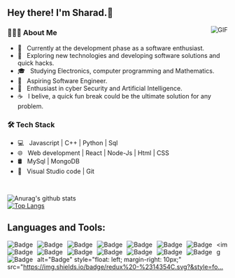 <h2> Hey there! I'm Sharad.👋</h2>

 <img align="right" alt="GIF" src="https://media.giphy.com/media/836HiJc7pgzy8iNXCn/giphy.gif" />

<h3> 👨🏻‍💻 About Me </h3>

- 🔭 &nbsp; Currently at the development phase as a software enthusiast.
- 🤔 &nbsp; Exploring new technologies and developing software solutions and quick hacks.
- 🎓 &nbsp; Studying Electronics, computer programming and Mathematics.
- 💼 &nbsp; Aspiring Software Engineer.
- 🌱 &nbsp; Enthusiast in cyber Security and Artificial Intelligence.
- ☕ &nbsp; I belive, a quick fun break could be the ultimate solution for any problem.

<h3>🛠 Tech Stack</h3>

- 💻 &nbsp; Javascript | C++ | Python | Sql
- 🌐 &nbsp; Web development | React | Node-Js | Html | CSS  
- 🛢 &nbsp; MySql | MongoDB 
- 🔧 &nbsp; Visual Studio code | Git 

<br>

![Anurag's github stats](https://github-readme-stats.vercel.app/api?username=thevueeguy&show_icons=true&count_private=true&include_all_commits=true)
<br>
[![Top Langs](https://github-readme-stats.vercel.app/api/top-langs/?username=thevueeguy&layout=compact)](https://github.com/anuraghazra/github-readme-stats)

## Languages and Tools:

<img alt="Badge" style="float: left; margin-right: 10px;"  src="https://img.shields.io/badge/C++%20-%23E34F26.svg?&style=for-the-badge&logo=C++5&logoColor=white"/>   <img alt="Badge" style="float: left; margin-right: 10px;"  src="https://img.shields.io/badge/html5%20-%23E34F26.svg?&style=for-the-badge&logo=html5&logoColor=white"/>    <img alt="Badge" style="float: left; margin-right: 10px;"  src="https://img.shields.io/badge/css3%20-%231572B6.svg?&style=for-the-badge&logo=css3&logoColor=white"/>    <img alt="Badge" style="float: left; margin-right: 10px;" src="https://img.shields.io/badge/react%20-%2320232a.svg?&style=for-the-badge&logo=react&logoColor=%2361DAFB"/>   <img alt="Badge" style="float: left; margin-right: 10px;"  src="https://img.shields.io/badge/javascript%20-%23323330.svg?&style=for-the-badge&logo=javascript&logoColor=%23F7DF1E"/>    <img alt="Badge" style="float: left; margin-right: 10px;"  src="https://img.shields.io/badge/node.js%20-%2343853D.svg?&style=for-the-badge&logo=node.js&logoColor=white"/>    <img alt="Badge" style="float: left; margin-right: 10px;"  src="https://img.shields.io/badge/bootstrap%20-%23563D7C.svg?&style=for-the-badge&logo=bootstrap&logoColor=white"/>        <img alt="Badge" style="float: left; margin-right: 10px;"  src ="https://img.shields.io/badge/MongoDB-%234ea94b.svg?&style=for-the-badge&logo=mongodb&logoColor=white"/>    <img alt="Badge" style="float: left; margin-right: 10px;"  src="https://img.shields.io/badge/git%20-%23F05033.svg?&style=for-the-badge&logo=git&logoColor=white"/>  <img alt="Badge" style="float: left; margin-right: 10px;" src="https://img.shields.io/badge/github%20-%23121011.svg?&style=for-the-badge&logo=github&logoColor=white"/>   <img alt="Badge" style="float: left; margin-right: 10px;" src="https://img.shields.io/badge/express%20-%23323330.svg?&style=for-the-badge&logo=express&logoColor=white"/>  <img alt="Badge" style="float: left; margin-right: 10px;" src="https://img.shields.io/badge/JEST%20-%23563D7C.svg?&style=for-the-badge&logo=jest&logoColor=white"/>  <img alt="Badge" style="float: left; margin-right: 10px;" src="https://img.shields.io/badge/markdown%20-%231572B6.svg?&style=for-the-badge&logo=markdown&logoColor=white"/>    <img alt="Badge" style="float: left; margin-right: 10px;" src="https://img.shields.io/badge/next js%20-%23563D7C.svg?&style=for-the-badge&logo=next.js&logoColor=white"/>  <img alt="Badge" style="float: left; margin-right: 10px;" src="https://img.shields.io/badge/postman%20-%2320232a.svg?&style=for-the-badge&logo=postman&logoColor=red"/>  <img alt="Badge" style="float: left; margin-right: 10px;" src="https://img.shields.io/badge/redux%20-%2314354C.svg?&style=fo…
